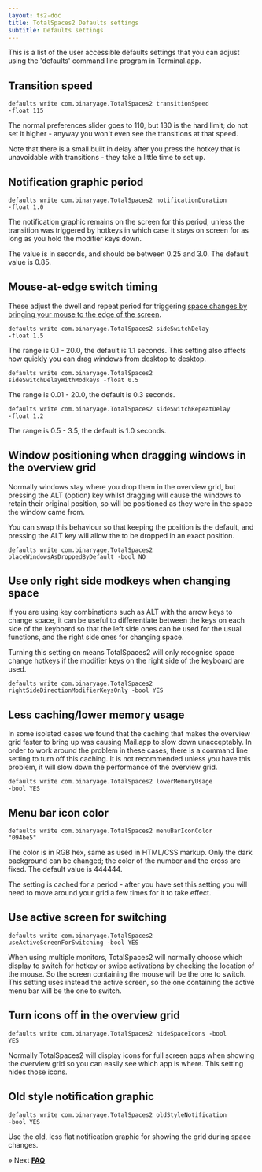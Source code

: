 ```yaml
---
layout: ts2-doc
title: TotalSpaces2 Defaults settings
subtitle: Defaults settings
---
```


This is a list of the user accessible defaults settings that you can adjust using the 'defaults' command line program in Terminal.app.

## <a id="faster-transitions"></a>Transition speed

<code>defaults write com.binaryage.TotalSpaces2 transitionSpeed -float 115</code>

The normal preferences slider goes to 110, but 130 is the hard limit; do not set it higher - anyway you won't even see the transitions at that speed. 

Note that there is a small built in delay after you press the hotkey that is unavoidable with transitions - they take a little time to set up.

## <a id="longer-notifications"></a>Notification graphic period

<code>defaults write com.binaryage.TotalSpaces2 notificationDuration -float 1.0</code>

The notification graphic remains on the screen for this period, unless the transition was triggered by hotkeys in which case it stays on screen for as long as you hold the modifier keys down.

The value is in seconds, and should be between 0.25 and 3.0. The default value is 0.85.

## <a id="mouse-edge-timings"></a>Mouse-at-edge switch timing

These adjust the dwell and repeat period for triggering [space changes by bringing your mouse to the edge of the screen](/mouse-edges2).

<code>defaults write com.binaryage.TotalSpaces2 sideSwitchDelay -float 1.5</code>

The range is 0.1 - 20.0, the default is 1.1 seconds. This setting also affects how quickly you can drag windows from desktop to desktop.

<code>defaults write com.binaryage.TotalSpaces2 sideSwitchDelayWithModkeys -float 0.5</code>

The range is 0.01 - 20.0, the default is 0.3 seconds.

<code>defaults write com.binaryage.TotalSpaces2 sideSwitchRepeatDelay -float 1.2</code>

The range is 0.5 - 3.5, the default is 1.0 seconds.

## <a id="place-window-as-dropped"></a>Window positioning when dragging windows in the overview grid

Normally windows stay where you drop them in the overview grid, but pressing the ALT (option) key whilst dragging will cause the windows to retain their original position, so will be positioned as they were in the space the window came from.

You can swap this behaviour so that keeping the position is the default, and pressing the ALT key will allow the to be dropped in an exact position.

<code>defaults write com.binaryage.TotalSpaces2 placeWindowsAsDroppedByDefault -bool NO</code>

## <a id="right-modkeys-only"></a>Use only right side modkeys when changing space

If you are using key combinations such as ALT with the arrow keys to change space, it can be useful to differentiate between the keys on each side of the keyboard so that the left side ones can be used for the usual functions, and the right side ones for changing space.

Turning this setting on means TotalSpaces2 will only recognise space change hotkeys if the modifier keys on the right side of the keyboard are used.

<code>defaults write com.binaryage.TotalSpaces2 rightSideDirectionModifierKeysOnly -bool YES</code>

## <a id="lower-memory-usage"></a>Less caching/lower memory usage

In some isolated cases we found that the caching that makes the overview grid faster to bring up was causing Mail.app to slow down unacceptably. In order to work around the problem in these cases, there is a command line setting to turn off this caching. It is not recommended unless you have this problem, it will slow down the performance of the overview grid.

<code>defaults write com.binaryage.TotalSpaces2 lowerMemoryUsage -bool YES</code>

## <a id="menu-bar-icon-color"></a>Menu bar icon color

<code>defaults write com.binaryage.TotalSpaces2 menuBarIconColor "094be5"</code>

The color is in RGB hex, same as used in HTML/CSS markup. Only the dark background can be changed; the color of the number and the cross are fixed. The default value is 444444.

The setting is cached for a period - after you have set this setting you will need to move around your grid a few times for it to take effect.

## <a id="active-screen-switching"></a>Use active screen for switching

<code>defaults write com.binaryage.TotalSpaces2 useActiveScreenForSwitching -bool YES</code>

When using multiple monitors, TotalSpaces2 will normally choose which display to switch for hotkey or swipe activations by checking the location of the mouse. So the screen containing the mouse will be the one to switch. This setting uses instead the active screen, so the one containing the active menu bar will be the one to switch.

## <a id="grid-icons-off"></a>Turn icons off in the overview grid

<code>defaults write com.binaryage.TotalSpaces2 hideSpaceIcons -bool YES</code>

Normally TotalSpaces2 will display icons for full screen apps when showing the overview grid so you can easily see which app is where. This setting hides those icons.

## <a id="old-notification"></a>Old style notification graphic

<code>defaults write com.binaryage.TotalSpaces2 oldStyleNotification -bool YES</code>

Use the old, less flat notification graphic for showing the grid during space changes.


&raquo; Next [**FAQ**](/faq2)
